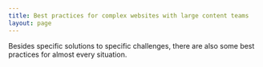 ```yaml
---
title: Best practices for complex websites with large content teams
layout: page
---
```


Besides specific solutions to specific challenges, there are also some best
practices for almost every situation.
